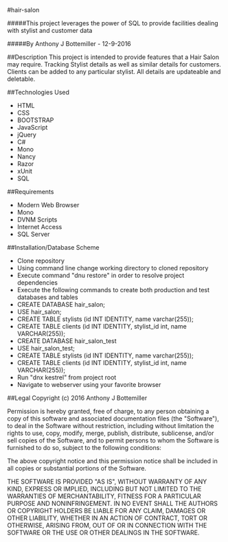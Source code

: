 #hair-salon

#####This project leverages the power of SQL to provide facilities dealing with stylist and customer data

#####By Anthony J Bottemiller - 12-9-2016

##Description
This project is intended to provide features that a Hair Salon may require.
Tracking Stylist details as well as similar details for customers.
Clients can be added to any particular stylist. All details are updateable
and deletable.

##Technologies Used
* HTML
* CSS
* BOOTSTRAP
* JavaScript
* jQuery
* C#
* Mono
* Nancy
* Razor
* xUnit
* SQL

##Requirements
* Modern Web Browser
* Mono
* DVNM Scripts
* Internet Access
* SQL Server

##Installation/Database Scheme
* Clone repository
* Using command line change working directory to cloned repository
* Execute command "dnu restore" in order to resolve project dependencies
* Execute the following commands to create both production and test databases and tables
* CREATE DATABASE hair_salon;
* USE hair_salon;
* CREATE TABLE stylists (id INT IDENTITY, name varchar(255));
* CREATE TABLE clients (id INT IDENTITY, stylist_id int, name VARCHAR(255));
* CREATE DATABASE hair_salon_test
* USE hair_salon_test;
* CREATE TABLE stylists (id INT IDENTITY, name varchar(255));
* CREATE TABLE clients (id INT IDENTITY, stylist_id int, name VARCHAR(255));
* Run "dnx kestrel" from project root
* Navigate to webserver using your favorite browser

##Legal
Copyright (c) 2016 Anthony J Bottemiller

Permission is hereby granted, free of charge, to any person obtaining a copy of this software and associated documentation files (the "Software"), to deal in the Software without restriction, including without limitation the rights to use, copy, modify, merge, publish, distribute, sublicense, and/or sell copies of the Software, and to permit persons to whom the Software is furnished to do so, subject to the following conditions:

The above copyright notice and this permission notice shall be included in all copies or substantial portions of the Software.

THE SOFTWARE IS PROVIDED "AS IS", WITHOUT WARRANTY OF ANY KIND, EXPRESS OR IMPLIED, INCLUDING BUT NOT LIMITED TO THE WARRANTIES OF MERCHANTABILITY, FITNESS FOR A PARTICULAR PURPOSE AND NONINFRINGEMENT. IN NO EVENT SHALL THE AUTHORS OR COPYRIGHT HOLDERS BE LIABLE FOR ANY CLAIM, DAMAGES OR OTHER LIABILITY, WHETHER IN AN ACTION OF CONTRACT, TORT OR OTHERWISE, ARISING FROM, OUT OF OR IN CONNECTION WITH THE SOFTWARE OR THE USE OR OTHER DEALINGS IN THE SOFTWARE.